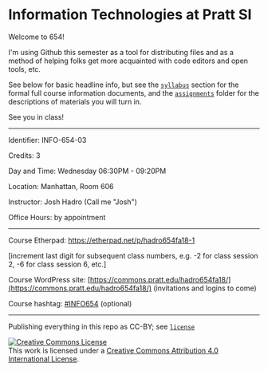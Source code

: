 #  Information Technologies at Pratt SI

Welcome to 654! 

I'm using Github this semester as a tool for distributing files and as a method of helping folks get more acquainted with code editors and open tools, etc. 

See below for basic headline info, but see the [`syllabus`](syllabus) section for the formal full course information documents, and the [`assignments`](assignments) folder for the descriptions of materials you will turn in.

See you in class!

---

Identifier: INFO-654-03

Credits: 3

Day and Time: Wednesday 06:30PM - 09:20PM

Location: Manhattan, Room 606

Instructor: Josh Hadro (Call me "Josh")

Office Hours: by appointment

---

Course Etherpad: [https://etherpad.net/p/hadro654fa18-1 ](https://etherpad.net/p/hadro654fa18-1)

[increment last digit for subsequent class numbers, e.g. -2 for class session 2, -6 for class session 6, etc.]

Course WordPress site:   [https://commons.pratt.edu/hadro654fa18/](https://commons.pratt.edu/hadro654fa18/) (invitations and logins to come)

Course hashtag: [#INFO654](https://twitter.com/search?f=tweets&q=%23info654&src=typd) (optional)

---

Publishing everything in this repo as CC-BY; see [`license`](license.md)

<a rel="license" href="http://creativecommons.org/licenses/by/4.0/"><img alt="Creative Commons License" style="border-width:0" src="https://i.creativecommons.org/l/by/4.0/88x31.png" /></a><br />This work is licensed under a <a rel="license" href="http://creativecommons.org/licenses/by/4.0/">Creative Commons Attribution 4.0 International License</a>.

